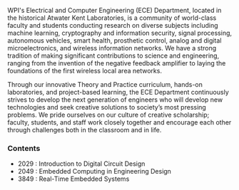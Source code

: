WPI's Electrical and Computer Engineering (ECE) Department, located in the historical Atwater Kent Laboratories, is a community of world-class faculty and students conducting research on diverse subjects including machine learning, cryptography and information security, signal processing, autonomous vehicles, smart health, prosthetic control, analog and digital microelectronics, and wireless information networks. We have a strong tradition of making significant contributions to science and engineering, ranging from the invention of the negative feedback amplifier to laying the foundations of the first wireless local area networks.

Through our innovative Theory and Practice curriculum, hands-on laboratories, and project-based learning, the ECE Department continuously strives to develop the next generation of engineers who will develop new technologies and seek creative solutions to society’s most pressing problems. We pride ourselves on our culture of creative scholarship; faculty, students, and staff work closely together and encourage each other through challenges both in the classroom and in life.

### Contents
- 2029 : Introduction to Digital Circuit Design
- 2049 : Embedded Computing in Engineering Design
- 3849 : Real-Time Embedded Systems
